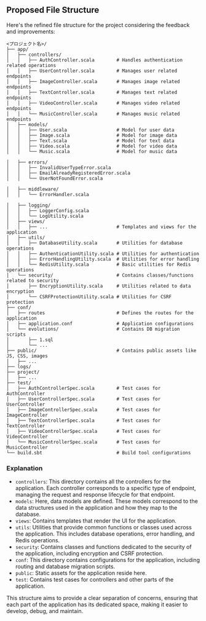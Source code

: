
## Proposed File Structure

Here's the refined file structure for the project considering the feedback and improvements:

```
<プロジェクト名>/
├── app/
│   ├── controllers/
│   │   ├── AuthController.scala        # Handles authentication related operations
│   │   ├── UserController.scala        # Manages user related endpoints
│   │   ├── ImageController.scala       # Manages image related endpoints
│   │   ├── TextController.scala        # Manages text related endpoints
│   │   ├── VideoController.scala       # Manages video related endpoints
│   │   └── MusicController.scala       # Manages music related endpoints
│   ├── models/
│   │   ├── User.scala                  # Model for user data
│   │   ├── Image.scala                 # Model for image data
│   │   ├── Text.scala                  # Model for text data
│   │   ├── Video.scala                 # Model for video data
│   │   └── Music.scala                 # Model for music data

│   ├── errors/
│   │   ├── InvalidUserTypeError.scala
│   │   ├── EmailAlreadyRegisteredError.scala
│   │   └── UserNotFoundError.scala

│   ├── middleware/
│   │   └── ErrorHandler.scala

│   ├── logging/
│   │   ├── LoggerConfig.scala
│   │   └── LogUtility.scala
│   ├── views/
│   │   ├── ...                         # Templates and views for the application
│   ├── utils/
│   │   ├── DatabaseUtility.scala       # Utilities for database operations
│   │   ├── AuthenticationUtility.scala # Utilities for authentication
│   │   ├── ErrorHandlingUtility.scala  # Utilities for error handling
│   │   └── RedisUtility.scala          # Basic utilities for Redis operations
│   └── security/                       # Contains classes/functions related to security
│       ├── EncryptionUtility.scala     # Utilities related to data encryption
│       └── CSRFProtectionUtility.scala # Utilities for CSRF protection
├── conf/
│   ├── routes                          # Defines the routes for the application
│   ├── application.conf                # Application configurations
│   └── evolutions/                     # Contains DB migration scripts
│       ├── 1.sql
│       └── ...
├── public/                             # Contains public assets like JS, CSS, images
│   ├── ...
├── logs/
├── project/
│   ├── ...
├── test/
│   ├── AuthControllerSpec.scala        # Test cases for AuthController
│   ├── UserControllerSpec.scala        # Test cases for UserController
│   ├── ImageControllerSpec.scala       # Test cases for ImageController
│   ├── TextControllerSpec.scala        # Test cases for TextController
│   ├── VideoControllerSpec.scala       # Test cases for VideoController
│   └── MusicControllerSpec.scala       # Test cases for MusicController
└── build.sbt                           # Build tool configurations
```

### Explanation

- `controllers`: This directory contains all the controllers for the application. Each controller corresponds to a specific type of endpoint, managing the request and response lifecycle for that endpoint.
- `models`: Here, data models are defined. These models correspond to the data structures used in the application and how they map to the database.
- `views`: Contains templates that render the UI for the application.
- `utils`: Utilities that provide common functions or classes used across the application. This includes database operations, error handling, and Redis operations.
- `security`: Contains classes and functions dedicated to the security of the application, including encryption and CSRF protection.
- `conf`: This directory contains configurations for the application, including routing and database migration scripts.
- `public`: Static assets for the application reside here.
- `test`: Contains test cases for controllers and other parts of the application.

This structure aims to provide a clear separation of concerns, ensuring that each part of the application has its dedicated space, making it easier to develop, debug, and maintain.

